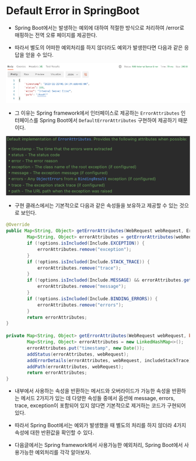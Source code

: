 # Default Error in SpringBoot

- Spring Boot에서는 발생하는 예외에 대하여 적절한 방식으로 처리하여 /error로 매핑하는 전역 오류 페이지를 제공한다.

- 따라서 별도의 어떠한 예외처리를 하지 않더라도 예외가 발생한다면 다음과 같은 응답을 얻을 수 있다.

![img.png](../images/img.png)

- 그 이유는 Spring framework에서 인터페이스로 제공하는 `ErrorAttributes` 인터페이스를 Spring Boot에서 `DefaultErrorAttributes` 구현하여 제공하기 때문이다.

![img_1.png](../images/img_1.png)

- 구현 클래스에서는 기본적으로 다음과 같은 속성들을 보유하고 제공할 수 있는 것으로 보인다.

```java
@Override
public Map<String, Object> getErrorAttributes(WebRequest webRequest, ErrorAttributeOptions options) {
        Map<String, Object> errorAttributes = getErrorAttributes(webRequest, options.isIncluded(Include.STACK_TRACE));
        if (!options.isIncluded(Include.EXCEPTION)) {
            errorAttributes.remove("exception");
        }
        if (!options.isIncluded(Include.STACK_TRACE)) {
            errorAttributes.remove("trace");
        }
        if (!options.isIncluded(Include.MESSAGE) && errorAttributes.get("message") != null) {
            errorAttributes.remove("message");
        }
        if (!options.isIncluded(Include.BINDING_ERRORS)) {
            errorAttributes.remove("errors");
        }
        return errorAttributes;
}

private Map<String, Object> getErrorAttributes(WebRequest webRequest, boolean includeStackTrace) {
        Map<String, Object> errorAttributes = new LinkedHashMap<>();
        errorAttributes.put("timestamp", new Date());
        addStatus(errorAttributes, webRequest);
        addErrorDetails(errorAttributes, webRequest, includeStackTrace);
        addPath(errorAttributes, webRequest);
        return errorAttributes;
}
```

- 내부에서 사용하는 속성을 반환하는 메서드와 오버라이드가 가능한 속성을 반환하는 메서드 2가지가 있는 데 다양한 속성들 중에서 옵션에 message, errors, trace, exception이 포함되어 있지 않다면 기본적으로 제거하는 코드가 구현되어있다.

- 따라서 Spring Boot에서는 예외가 발생했을 때 별도의 처리를 하지 않더라 4가지 속성에 대한 반환값을 확인할 수 있다.

- 다음글에서는 Spring framework에서 사용가능한 예외처리, Spring Boot에서 사용가능한 예외처리를 각각 알아보자.